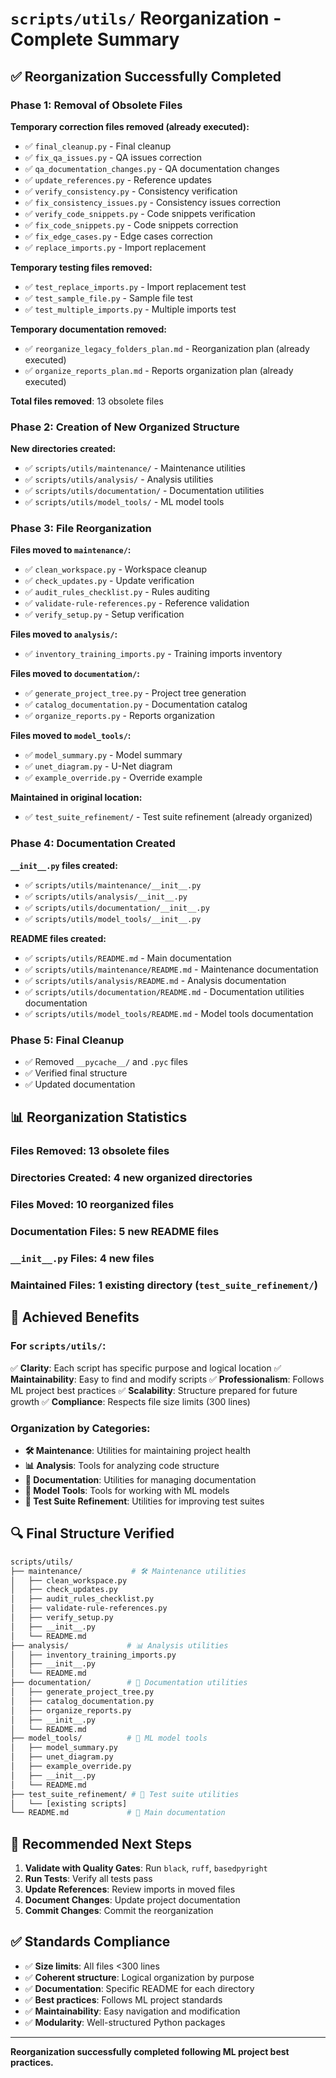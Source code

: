 # `scripts/utils/` Reorganization - Complete Summary

## ✅ **Reorganization Successfully Completed**

### **Phase 1: Removal of Obsolete Files**

**Temporary correction files removed (already executed):**

- ✅ `final_cleanup.py` - Final cleanup
- ✅ `fix_qa_issues.py` - QA issues correction
- ✅ `qa_documentation_changes.py` - QA documentation changes
- ✅ `update_references.py` - Reference updates
- ✅ `verify_consistency.py` - Consistency verification
- ✅ `fix_consistency_issues.py` - Consistency issues correction
- ✅ `verify_code_snippets.py` - Code snippets verification
- ✅ `fix_code_snippets.py` - Code snippets correction
- ✅ `fix_edge_cases.py` - Edge cases correction
- ✅ `replace_imports.py` - Import replacement

**Temporary testing files removed:**

- ✅ `test_replace_imports.py` - Import replacement test
- ✅ `test_sample_file.py` - Sample file test
- ✅ `test_multiple_imports.py` - Multiple imports test

**Temporary documentation removed:**

- ✅ `reorganize_legacy_folders_plan.md` - Reorganization plan (already executed)
- ✅ `organize_reports_plan.md` - Reports organization plan (already executed)

**Total files removed**: 13 obsolete files

### **Phase 2: Creation of New Organized Structure**

**New directories created:**

- ✅ `scripts/utils/maintenance/` - Maintenance utilities
- ✅ `scripts/utils/analysis/` - Analysis utilities
- ✅ `scripts/utils/documentation/` - Documentation utilities
- ✅ `scripts/utils/model_tools/` - ML model tools

### **Phase 3: File Reorganization**

**Files moved to `maintenance/`:**

- ✅ `clean_workspace.py` - Workspace cleanup
- ✅ `check_updates.py` - Update verification
- ✅ `audit_rules_checklist.py` - Rules auditing
- ✅ `validate-rule-references.py` - Reference validation
- ✅ `verify_setup.py` - Setup verification

**Files moved to `analysis/`:**

- ✅ `inventory_training_imports.py` - Training imports inventory

**Files moved to `documentation/`:**

- ✅ `generate_project_tree.py` - Project tree generation
- ✅ `catalog_documentation.py` - Documentation catalog
- ✅ `organize_reports.py` - Reports organization

**Files moved to `model_tools/`:**

- ✅ `model_summary.py` - Model summary
- ✅ `unet_diagram.py` - U-Net diagram
- ✅ `example_override.py` - Override example

**Maintained in original location:**

- ✅ `test_suite_refinement/` - Test suite refinement (already organized)

### **Phase 4: Documentation Created**

**`__init__.py` files created:**

- ✅ `scripts/utils/maintenance/__init__.py`
- ✅ `scripts/utils/analysis/__init__.py`
- ✅ `scripts/utils/documentation/__init__.py`
- ✅ `scripts/utils/model_tools/__init__.py`

**README files created:**

- ✅ `scripts/utils/README.md` - Main documentation
- ✅ `scripts/utils/maintenance/README.md` - Maintenance documentation
- ✅ `scripts/utils/analysis/README.md` - Analysis documentation
- ✅ `scripts/utils/documentation/README.md` - Documentation utilities documentation
- ✅ `scripts/utils/model_tools/README.md` - Model tools documentation

### **Phase 5: Final Cleanup**

- ✅ Removed `__pycache__/` and `.pyc` files
- ✅ Verified final structure
- ✅ Updated documentation

## 📊 **Reorganization Statistics**

### **Files Removed:** 13 obsolete files

### **Directories Created:** 4 new organized directories

### **Files Moved:** 10 reorganized files

### **Documentation Files:** 5 new README files

### **`__init__.py` Files:** 4 new files

### **Maintained Files:** 1 existing directory (`test_suite_refinement/`)

## 🎯 **Achieved Benefits**

### **For `scripts/utils/`:**

✅ **Clarity**: Each script has specific purpose and logical location
✅ **Maintainability**: Easy to find and modify scripts
✅ **Professionalism**: Follows ML project best practices
✅ **Scalability**: Structure prepared for future growth
✅ **Compliance**: Respects file size limits (300 lines)

### **Organization by Categories:**

- **🛠️ Maintenance**: Utilities for maintaining project health
- **📊 Analysis**: Tools for analyzing code structure
- **📝 Documentation**: Utilities for managing documentation
- **🤖 Model Tools**: Tools for working with ML models
- **🧪 Test Suite Refinement**: Utilities for improving test suites

## 🔍 **Final Structure Verified**

```bash
scripts/utils/
├── maintenance/           # 🛠️ Maintenance utilities
│   ├── clean_workspace.py
│   ├── check_updates.py
│   ├── audit_rules_checklist.py
│   ├── validate-rule-references.py
│   ├── verify_setup.py
│   ├── __init__.py
│   └── README.md
├── analysis/             # 📊 Analysis utilities
│   ├── inventory_training_imports.py
│   ├── __init__.py
│   └── README.md
├── documentation/        # 📝 Documentation utilities
│   ├── generate_project_tree.py
│   ├── catalog_documentation.py
│   ├── organize_reports.py
│   ├── __init__.py
│   └── README.md
├── model_tools/          # 🤖 ML model tools
│   ├── model_summary.py
│   ├── unet_diagram.py
│   ├── example_override.py
│   ├── __init__.py
│   └── README.md
├── test_suite_refinement/ # 🧪 Test suite utilities
│   └── [existing scripts]
└── README.md             # 📝 Main documentation
```

## 🚀 **Recommended Next Steps**

1. **Validate with Quality Gates**: Run `black`, `ruff`, `basedpyright`
2. **Run Tests**: Verify all tests pass
3. **Update References**: Review imports in moved files
4. **Document Changes**: Update project documentation
5. **Commit Changes**: Commit the reorganization

## ✅ **Standards Compliance**

- ✅ **Size limits**: All files <300 lines
- ✅ **Coherent structure**: Logical organization by purpose
- ✅ **Documentation**: Specific README for each directory
- ✅ **Best practices**: Follows ML project standards
- ✅ **Maintainability**: Easy navigation and modification
- ✅ **Modularity**: Well-structured Python packages

---

**Reorganization successfully completed following ML project best practices.**

